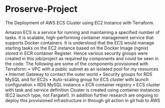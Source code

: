 # Proserve-Project
The Deployment of AWS ECS Cluster using EC2 Instance with Terraform.

Amazon ECS is a service for running and maintaining a specified number of tasks. It is scalable, high-performing container management service that supports Docker containers. 
It is understood that the ECS would manage starting tasks on the EC2 instance based on the Docker Image (ngnix) stored in ECR container Register. Hence various security groups were created in this job/project as required by components and could be seen in the code. The following are some of the components provisioned with Terraform: 
•	VPC with a public subnet as an isolated pool for my resources
•	Internet Gateway to contact the outer world
•	Security groups for RDS MySQL and for EC2s
•	Auto-scaling group for ECS cluster with launch configuration
•	RDS MySQL instance
•	ECR container registry
•	ECS cluster with task and service definition
Cluster is created using container instances (EC2 launch type, not Fargate!).
In addition further research are ongoing to deploy this provisioned infrastructure in through git action in git hub to AWS
